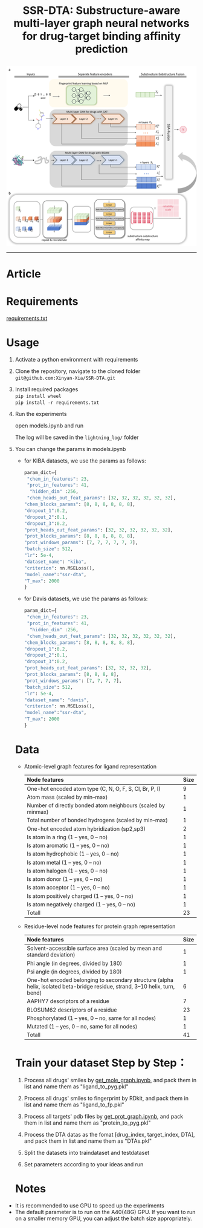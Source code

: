 <h1 align="center">
<p> SSR-DTA: Substructure-aware multi-layer graph neural networks for drug-target binding affinity prediction</h1>

<p align="center"><img src="./img/overview.png" alt="logo" width="700px" /></p>

 ---

# Article

# Requirements

[requirements.txt](requirements.txt)

# Usage

1. Activate a python environment with requirements <br />

2. Clone the repository, navigate to the cloned folder <br />
   `git@github.com:Xinyan-Xia/SSR-DTA.git` <br />

3. Install required packages <br />
   `pip install wheel` <br />
   `pip install -r requirements.txt` <br />

4. Run the experiments <br />
   
   open models.ipynb and run
   
   The log will be saved in the `lightning_log/` folder <br />

5. You can change the params in models.ipynb <br />
   
   - for KIBA datasets, we use the params as follows:
     
     ```python
     param_dict={
      "chem_in_features": 23,
      "prot_in_features": 41,
       "hidden_dim" :256,
      "chem_heads_out_feat_params": [32, 32, 32, 32, 32, 32],
     "chem_blocks_params": [8, 8, 8, 8, 8, 8],
     "dropout_1":0.2,
     "dropout_2":0.1,
     "dropout_3":0.2,
     "prot_heads_out_feat_params": [32, 32, 32, 32, 32, 32],
     "prot_blocks_params": [8, 8, 8, 8, 8, 8],
     "prot_windows_params": [7, 7, 7, 7, 7, 7],
     "batch_size": 512,
     "lr": 5e-4,
     "dataset_name": "kiba",
     "criterion": nn.MSELoss(),
     "model_name":"ssr-dta",
     "T_max": 2000
     }
     ```
   
   - for Davis datasets, we use the params as follows:
     
     ```python
     param_dict={
      "chem_in_features": 23,
      "prot_in_features": 41,
       "hidden_dim" :256,
      "chem_heads_out_feat_params": [32, 32, 32, 32, 32, 32],
     "chem_blocks_params": [8, 8, 8, 8, 8, 8],
     "dropout_1":0.2,
     "dropout_2":0.1,
     "dropout_3":0.2,
     "prot_heads_out_feat_params": [32, 32, 32, 32],
     "prot_blocks_params": [8, 8, 8, 8],
     "prot_windows_params": [7, 7, 7, 7],
     "batch_size": 512,
     "lr": 5e-4,
     "dataset_name": "davis",
     "criterion": nn.MSELoss(),
     "model_name":"ssr-dta",
     "T_max": 2000
     }
     ```
   
   # Data
   
   - Atomic-level graph features for ligand representation
     
     | Node features                                                | Size |
     | ------------------------------------------------------------ | ---- |
     | One-hot encoded atom type (C, N, O, F, S, Cl, Br, P, I)      | 9    |
     | Atom mass (scaled by min–max)                                | 1    |
     | Number of directly bonded atom neighbours (scaled by minmax) | 1    |
     | Total number of bonded hydrogens (scaled by min–max)         | 1    |
     | One-hot encoded atom hybridization (sp2,sp3)                 | 2    |
     | Is atom in a ring (1 – yes, 0 – no)                          | 1    |
     | Is atom aromatic (1 – yes, 0 – no)                           | 1    |
     | Is atom hydrophobic (1 – yes, 0 – no)                        | 1    |
     | Is atom metal (1 – yes, 0 – no)                              | 1    |
     | Is atom halogen (1 – yes, 0 – no)                            | 1    |
     | Is atom donor (1 – yes, 0 – no)                              | 1    |
     | Is atom acceptor (1 – yes, 0 – no)                           | 1    |
     | Is atom positively charged (1 – yes, 0 – no)                 | 1    |
     | Is atom negatively charged (1 – yes, 0 – no)                 | 1    |
     | Totall                                                       | 23   |
   
   - Residue-level node features for protein graph representation
     
     | Node features                                                                                                                | Size |
     | ---------------------------------------------------------------------------------------------------------------------------- | ---- |
     | Solvent-accessible surface area (scaled by mean and standard deviation)                                                      | 1    |
     | Phi angle (in degrees, divided by 180)                                                                                       | 1    |
     | Psi angle (in degrees, divided by 180)                                                                                       | 1    |
     | One-hot encoded belonging to secondary structure (alpha helix, isolated beta-bridge residue, strand, 3–10 helix, turn, bend) | 6    |
     | AAPHY7 descriptors of a residue                                                                                              | 7    |
     | BLOSUM62 descriptors of a residue                                                                                            | 23   |
     | Phosphorylated (1 – yes, 0 – no, same for all nodes)                                                                         | 1    |
     | Mutated (1 – yes, 0 – no, same for all nodes)                                                                                | 1    |
     | Totall                                                                                                                       | 41   |
   
   # Train your dataset Step by Step：
   
   1. Process all drugs' smiles by [get_mole_graph.ipynb](./get_data/get_mole_graph.ipynb), and pack them in list and name them as "ligand_to_pyg.pkl"
   
   2. Process all drugs' smiles to fingerprint by RDkit, and pack them in list and name them as "ligand_to_fp.pkl"
   
   3. Process all targets' pdb files by [get_prot_graph.ipynb](./get_data/get_prot_graph.ipynb), and pack them in list and name them as "protein_to_pyg.pkl"
   
   4. Process the DTA datas as the fomat [drug_index, target_index, DTA], and pack them in list and name them as "DTAs.pkl"
   
   5. Split the datasets into traindataset and testdataset
   
   6. Set parameters according to your ideas and run
   
   # Notes
- It is recommended to use GPU to speed up the experiments
- The default parameter is to run on the A40(48G) GPU. If you want to run on a smaller memory GPU, you can adjust the batch size appropriately.
